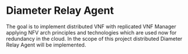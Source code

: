 # Diameter Relay Agent
The goal is to implement distributed VNF with replicated VNF Manager applying NFV arch principles and technologies which are used now for redundancy in the cloud. In the scope of this project distributed Diameter Relay Agent will be implemented.
